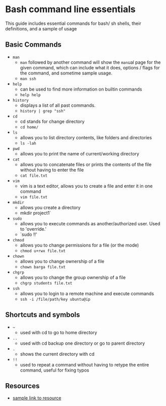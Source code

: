 # Bash command line essentials

This guide includes essential commands for bash/ sh shells, their definitions, and a sample of usage

## Basic Commands

- `man`
  - `man` followed by another command will show the `man`ual page for the given command, which can include what it does, options / flags for the command, and sometime sample usage.
  - `man ssh`
- `help`
  - can be used to find more information on builtin commands
  - `help help`
- `history`
  - displays a list of all past commands.
  - `history | grep "ssh"`
- `cd`
  - cd stands for change directory
  - `cd home/`
- `ls`
  - allows you to list directory contents, like folders and directories
  - `ls -lah`
- `pwd`
  - allows you to print the name of current/working directory
- `cat`
  - allows you to concatenate files or prints the contents of the file without having to enter the file
  - `cat file.txt`
- `vim`
  - vim is a text editor, allows you to create a file and enter it in one command
  - `vim file.txt`
- `mkdir`
  - allows you create a directory
  - mkdir project1`
- `sudo`
  - allows you to execute commands as another/authorized user. Used to 'override.'
  - `sudo !!'
- `chmod`
  - allows you to change permissions for a file (or the mode)
  - `chmod u+rwx file.txt`
- `chown`
  - allows you to change ownership of a file 
  - `chown barga file.txt`
- `chgrp`
  - allows you to change the group ownership of a file
  - `chgrp students file.txt`
- `ssh`
  - allows you to login to a remote machine and execute commands
  - `ssh -i /file/path/key ubuntu@ip`

## Shortcuts and symbols

- `~`
  - used with cd to go to home directory
- `..`
  - used with cd backup one directory or go to parent directory
- `.`
  - shows the current directory with cd
- `!!`
  - used to repeat a command without having to retype the entire command, useful for fixing typos

## Resources

- [sample link to resource](https://url.of.resource)
